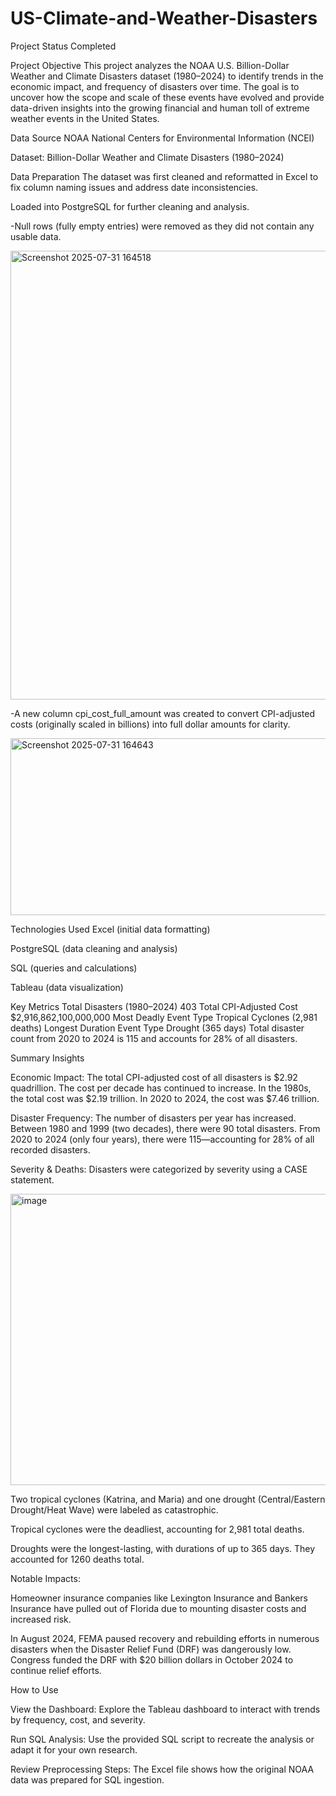 # US-Climate-and-Weather-Disasters
Project Status
Completed

Project Objective
This project analyzes the NOAA U.S. Billion-Dollar Weather and Climate Disasters dataset (1980–2024) to identify trends in the economic impact, and frequency of disasters over time. The goal is to uncover how the scope and scale of these events have evolved and provide data-driven insights into the growing financial and human toll of extreme weather events in the United States.

Data Source
NOAA National Centers for Environmental Information (NCEI)

Dataset: Billion-Dollar Weather and Climate Disasters (1980–2024)

Data Preparation
The dataset was first cleaned and reformatted in Excel to fix column naming issues and address date inconsistencies.

Loaded into PostgreSQL for further cleaning and analysis.

  -Null rows (fully empty entries) were removed as they did not contain any usable data.
  
<img width="751" height="718" alt="Screenshot 2025-07-31 164518" src="https://github.com/user-attachments/assets/48fafc9d-142d-4125-8355-4b6114ee9bd8" />


  -A new column cpi_cost_full_amount was created to convert CPI-adjusted costs (originally scaled in billions) into full dollar amounts for clarity.
  
  <img width="1431" height="283" alt="Screenshot 2025-07-31 164643" src="https://github.com/user-attachments/assets/4049a84a-57cd-4462-831c-9439c19a9558" />

Technologies Used
Excel (initial data formatting)

PostgreSQL (data cleaning and analysis)

SQL (queries and calculations)

Tableau (data visualization)

Key Metrics
Total Disasters (1980–2024)	403
Total CPI-Adjusted Cost	$2,916,862,100,000,000
Most Deadly Event Type	Tropical Cyclones (2,981 deaths)
Longest Duration Event Type	Drought (365 days)
Total disaster count from 2020 to 2024 is 115 and accounts for 28% of all disasters.

Summary Insights

Economic Impact:
The total CPI-adjusted cost of all disasters is $2.92 quadrillion. The cost per decade has continued to increase. In the 1980s, the total cost was $2.19 trillion. In 2020 to 2024, the cost was $7.46 trillion.

Disaster Frequency:
The number of disasters per year has increased. Between 1980 and 1999 (two decades), there were 90 total disasters. From 2020 to 2024 (only four years), there were 115—accounting for 28% of all recorded disasters.

Severity & Deaths:
Disasters were categorized by severity using a CASE statement.

<img width="1119" height="466" alt="image" src="https://github.com/user-attachments/assets/66e4e3e4-2f12-4b4d-99aa-d0d5589c92c3" />


Two tropical cyclones (Katrina, and Maria) and one drought (Central/Eastern Drought/Heat Wave) were labeled as catastrophic. 

Tropical cyclones were the deadliest, accounting for 2,981 total deaths.

Droughts were the longest-lasting, with durations of up to 365 days. They accounted for 1260 deaths total.

Notable Impacts:

Homeowner insurance companies like Lexington Insurance and Bankers Insurance have pulled out of Florida due to mounting disaster costs and increased risk.

In August 2024, FEMA paused recovery and rebuilding efforts in numerous disasters when the Disaster Relief Fund (DRF) was dangerously low. Congress funded the DRF with $20 billion dollars in October 2024 to continue relief efforts.

How to Use

View the Dashboard: Explore the Tableau dashboard to interact with trends by frequency, cost, and severity.

Run SQL Analysis: Use the provided SQL script to recreate the analysis or adapt it for your own research.

Review Preprocessing Steps: The Excel file shows how the original NOAA data was prepared for SQL ingestion.

